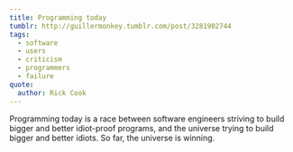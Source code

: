 ```yaml
---
title: Programming today
tumblr: http://guillermonkey.tumblr.com/post/3281902744
tags:
  - software
  - users
  - criticism
  - programmers
  - failure
quote:
  author: Rick Cook
---
```


Programming today is a race between software engineers striving to build bigger and better idiot-proof programs, and the universe trying to build bigger and better idiots. So far, the universe is winning.
